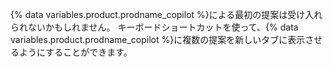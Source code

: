 {% data variables.product.prodname_copilot %}による最初の提案は受け入れられないかもしれません。 キーボードショートカットを使って、{% data variables.product.prodname_copilot %}に複数の提案を新しいタブに表示させるようにすることができます。
